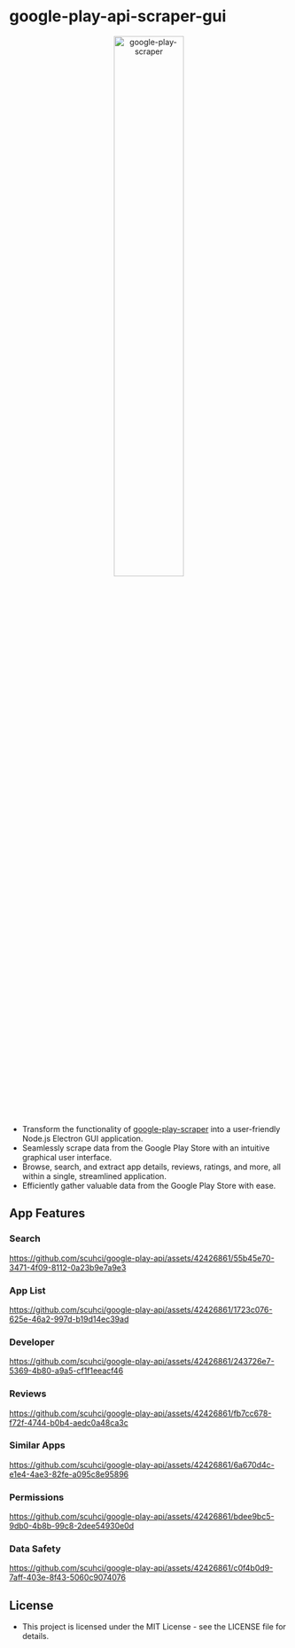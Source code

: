 # google-play-api-scraper-gui

<p align="center">
  <img src="https://github.com/scuhci/google-play-api/assets/42426861/3b281c74-bb3c-4eaa-b2ba-3864ac12e121" width="50%" alt="google-play-scraper">
</p>

- Transform the functionality of [google-play-scraper](https://github.com/facundoolano/google-play-scraper/) into a user-friendly Node.js Electron GUI application.
- Seamlessly scrape data from the Google Play Store with an intuitive graphical user interface.
- Browse, search, and extract app details, reviews, ratings, and more, all within a single, streamlined application. 
- Efficiently gather valuable data from the Google Play Store with ease.

## App Features

### Search
  
https://github.com/scuhci/google-play-api/assets/42426861/55b45e70-3471-4f09-8112-0a23b9e7a9e3

### App List

https://github.com/scuhci/google-play-api/assets/42426861/1723c076-625e-46a2-997d-b19d14ec39ad

### Developer
 
https://github.com/scuhci/google-play-api/assets/42426861/243726e7-5369-4b80-a9a5-cf1f1eeacf46

### Reviews

https://github.com/scuhci/google-play-api/assets/42426861/fb7cc678-f72f-4744-b0b4-aedc0a48ca3c

### Similar Apps
  
https://github.com/scuhci/google-play-api/assets/42426861/6a670d4c-e1e4-4ae3-82fe-a095c8e95896

### Permissions
   
https://github.com/scuhci/google-play-api/assets/42426861/bdee9bc5-9db0-4b8b-99c8-2dee54930e0d

### Data Safety
 
https://github.com/scuhci/google-play-api/assets/42426861/c0f4b0d9-7aff-403e-8f43-5060c9074076

## License

- This project is licensed under the MIT License - see the LICENSE file for details. 
